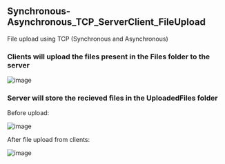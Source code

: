 ## Synchronous-Asynchronous_TCP_ServerClient_FileUpload
File upload using TCP (Synchronous and Asynchronous)

### Clients will upload the files present in the Files folder to the server

![image](https://user-images.githubusercontent.com/73153277/122640504-904aa580-d11d-11eb-8f11-67aebcc0dd7d.png)

### Server will store the recieved files in the UploadedFiles folder
Before upload:

![image](https://user-images.githubusercontent.com/73153277/122640565-dacc2200-d11d-11eb-9bf1-51cc70d69be4.png)

After file upload from clients:

![image](https://user-images.githubusercontent.com/73153277/122640602-17981900-d11e-11eb-9687-81eadd6330c7.png)


